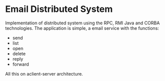 # Email Distributed System
Implementation of distributed system using the RPC, RMI Java and CORBA technologies. The application is simple, a email service with the functions: 
- send
- list
- open
- delete 
- reply
- forward

All this on aclient-server architecture.
